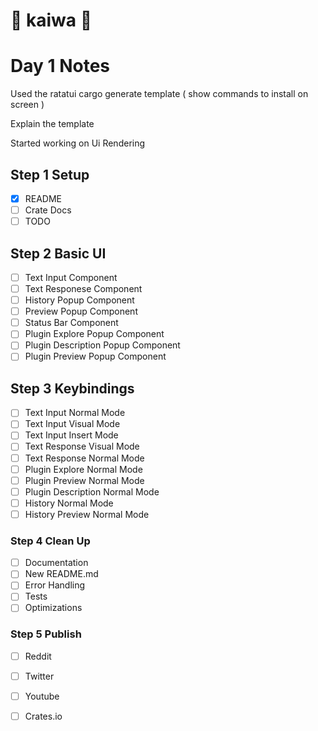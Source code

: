 # 💬︎ kaiwa 💬︎ 


# Day 1 Notes
Used the ratatui cargo generate template ( show commands to install on screen )

Explain the template

Started working on Ui Rendering 



## Step 1 Setup 
- [X] README
- [ ] Crate Docs
- [ ] TODO

## Step 2 Basic UI
- [ ] Text Input Component
- [ ] Text Responese Component
- [ ] History Popup Component
- [ ] Preview Popup Component
- [ ] Status Bar Component 
- [ ] Plugin Explore Popup Component
- [ ] Plugin Description Popup Component
- [ ] Plugin Preview Popup Component

## Step 3 Keybindings
- [ ] Text Input Normal Mode
- [ ] Text Input Visual Mode
- [ ] Text Input Insert Mode
- [ ] Text Response Visual Mode
- [ ] Text Response Normal Mode
- [ ] Plugin Explore Normal Mode
- [ ] Plugin Preview Normal Mode
- [ ] Plugin Description Normal Mode
- [ ] History Normal Mode
- [ ] History Preview Normal Mode

### Step 4 Clean Up
- [ ] Documentation
- [ ] New README.md
- [ ] Error Handling
- [ ] Tests
- [ ] Optimizations

### Step 5 Publish
- [ ] Reddit 
- [ ] Twitter
- [ ] Youtube
- [ ] Crates.io

